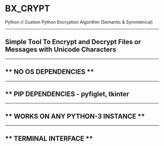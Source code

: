 # BX_CRYPT
Python // Custom Python Encryption Algorithm (Semantic & Symmetrical)

-------------------------------------------------------------------------------------------------
Simple Tool To Encrypt and Decrypt Files or Messages with Unicode Characters
-------------------------------------------------------------------------------------------------

-------------------------------------------------------------------------------------------------
** NO OS DEPENDENCIES **
-------------------------------------------------------------------------------------------------

-------------------------------------------------------------------------------------------------
** PIP DEPENDENCIES - pyfiglet, tkinter
-------------------------------------------------------------------------------------------------

-------------------------------------------------------------------------------------------------
** WORKS ON ANY PYTHON-3 INSTANCE **
-------------------------------------------------------------------------------------------------

-------------------------------------------------------------------------------------------------
** TERMINAL INTERFACE **
-------------------------------------------------------------------------------------------------

